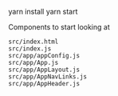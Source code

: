 yarn install
yarn start

Components to start looking at
```
src/index.html
src/index.js
src/app/appConfig.js
src/app/App.js
src/app/AppLayout.js
src/app/AppNavLinks.js
src/app/AppHeader.js
```
